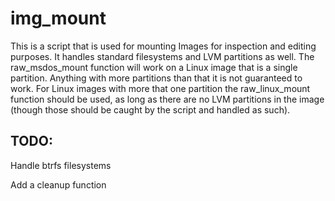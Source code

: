 # img_mount
This is a script that is used for mounting Images for inspection and editing purposes. It handles standard filesystems and LVM partitions as well. The raw_msdos_mount function will work on a Linux image that is a single partition. Anything with more partitions than that it is not guaranteed to work. For Linux images with more that one partition the raw_linux_mount function should be used, as long as there are no LVM partitions in the image (though those should be caught by the script and handled as such).

## TODO:
Handle btrfs filesystems

Add a cleanup function
